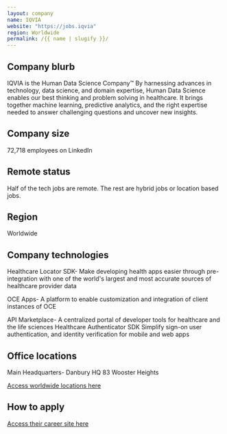 ```yaml
---
layout: company
name: IQVIA
website: "https://jobs.iqvia"
region: Worldwide
permalink: /{{ name | slugify }}/
---
```


## Company blurb

IQVIA is the Human Data Science Company™
By harnessing advances in technology, data science, and domain expertise, Human Data Science enables our best thinking and problem solving in healthcare. It brings together machine learning, predictive analytics, and the right expertise needed to answer challenging questions and uncover new insights.


## Company size

72,718 employees on LinkedIn

## Remote status

Half of the tech jobs are remote. The rest are hybrid jobs or location based jobs.

## Region

Worldwide

## Company technologies
   
Healthcare Locator SDK-
Make developing health apps easier through pre-integration with one of the world's largest and most accurate sources of healthcare provider data

OCE Apps-
A platform to enable customization and integration of client instances of OCE

API Marketplace-
A centralized portal of developer tools for healthcare and the life sciences
Healthcare Authenticator SDK
Simplify sign-on user authentication, and identity verification for mobile and web apps

## Office locations

Main Headquarters-
Danbury HQ
83 Wooster Heights

[Access worldwide locations here](https://www.indeed.com/cmp/Iqvia/locations)

## How to apply
[Access their career site here](https://jobs.iqvia.com/)